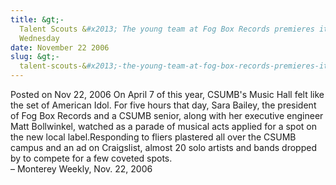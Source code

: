 ```yaml
---
title: &gt;-
  Talent Scouts &#x2013; The young team at Fog Box Records premieres its lineup
  Wednesday
date: November 22 2006
slug: &gt;-
  talent-scouts-&#x2013;-the-young-team-at-fog-box-records-premieres-its-lineup-wednesday
---
```





<span class="date">Posted on Nov 22, 2006    </span>
On April 7 of this year, CSUMB&apos;s Music Hall felt like the set of
American Idol. For five hours that day, Sara Bailey, the president
of Fog Box Records and a CSUMB senior, along with her executive
engineer Matt Bollwinkel, watched as a parade of musical acts
applied for a spot on the new local label.Responding to fliers
plastered all over the CSUMB campus and an ad on Craigslist, almost
20 solo artists and bands dropped by to compete for a few coveted
spots.<br>
&#x2013; Monterey Weekly, Nov. 22, 2006<br/></br>




